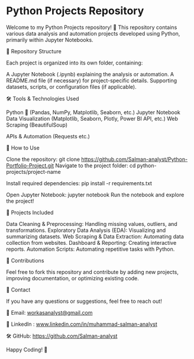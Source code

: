 # Python Projects Repository

Welcome to my Python Projects repository! 🚀 This repository contains various data analysis and automation projects developed using Python, primarily within Jupyter Notebooks.

📂 Repository Structure

Each project is organized into its own folder, containing:

A Jupyter Notebook (.ipynb) explaining the analysis or automation.
A README.md file (if necessary) for project-specific details.
Supporting datasets, scripts, or configuration files (if applicable).

🛠 Tools & Technologies Used

Python 🐍 (Pandas, NumPy, Matplotlib, Seaborn, etc.)
Jupyter Notebook
Data Visualization (Matplotlib, Seaborn, Plotly, Power BI API, etc.)
Web Scraping (BeautifulSoup)

APIs & Automation (Requests etc.)

🚀 How to Use

Clone the repository:
git clone https://github.com/Salman-analyst/Python-Portfolio-Project.git
Navigate to the project folder:
cd python-projects/project-name

Install required dependencies:
pip install -r requirements.txt

Open Jupyter Notebook:
jupyter notebook
Run the notebook and explore the project!

📌 Projects Included

Data Cleaning & Preprocessing: Handling missing values, outliers, and transformations.
Exploratory Data Analysis (EDA): Visualizing and summarizing datasets.
Web Scraping & Data Extraction: Automating data collection from websites.
Dashboard & Reporting: Creating interactive reports.
Automation Scripts: Automating repetitive tasks with Python.

🤝 Contributions

Feel free to fork this repository and contribute by adding new projects, improving documentation, or optimizing existing code.

📧 Contact

If you have any questions or suggestions, feel free to reach out!

📧 Email: workasanalyst@gmail.com

🔗 LinkedIn : www.linkedin.com/in/muhammad-salman-analyst

🛠️ GitHub: https://github.com/Salman-analyst

Happy Coding! 🚀


